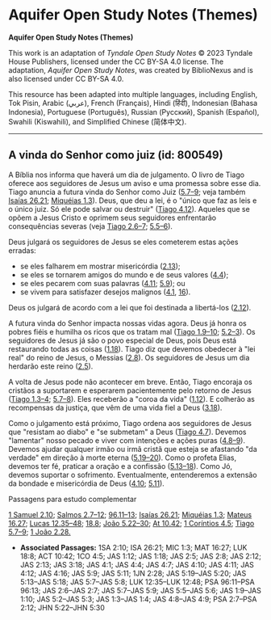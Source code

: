 # Aquifer Open Study Notes (Themes)

**Aquifer Open Study Notes (Themes)**

This work is an adaptation of *Tyndale Open Study Notes* © 2023 Tyndale House Publishers, licensed under the CC BY\-SA 4\.0 license. The adaptation, *Aquifer Open Study Notes*, was created by BiblioNexus and is also licensed under CC BY\-SA 4\.0\.

This resource has been adapted into multiple languages, including English, Tok Pisin, Arabic (عربي), French (Français), Hindi (हिंदी), Indonesian (Bahasa Indonesia), Portuguese (Português), Russian (Русский), Spanish (Español), Swahili (Kiswahili), and Simplified Chinese (简体中文).



--------------------------------

## A vinda do Senhor como juiz (id: 800549)

A Bíblia nos informa que haverá um dia de julgamento. O livro de Tiago oferece aos seguidores de Jesus um aviso e uma promessa sobre esse dia. Tiago anuncia a futura vinda do Senhor como Juiz ([5\.7–9](https://ref.ly/Jas5:7-Jas5:9); veja também [Isaías 26\.21](https://ref.ly/Isa26:21); [Miquéias 1\.3](https://ref.ly/Mic1:3)). Deus, que deu a lei, é o "único que faz as leis e o único juiz. Só ele pode salvar ou destruir" ([Tiago 4\.12](https://ref.ly/Jas4:12)). Aqueles que se opõem a Jesus Cristo e oprimem seus seguidores enfrentarão consequências severas (veja [Tiago 2\.6–7](https://ref.ly/Jas2:6-Jas2:7); [5\.5–6](https://ref.ly/Jas5:5-Jas5:6)).

Deus julgará os seguidores de Jesus se eles cometerem estas ações erradas:

* se eles falharem em mostrar misericórdia ([2\.13](https://ref.ly/Jas2:13));
* se eles se tornarem amigos do mundo e de seus valores ([4\.4](https://ref.ly/Jas4:4));
* se eles pecarem com suas palavras ([4\.11](https://ref.ly/Jas4:11); [5\.9](https://ref.ly/Jas5:9)); ou
* se vivem para satisfazer desejos malignos ([4\.1](https://ref.ly/Jas4:1), [16](https://ref.ly/Jas4:16)).

Deus os julgará de acordo com a lei que foi destinada a libertá\-los ([2\.12](https://ref.ly/Jas2:12)).

A futura vinda do Senhor impacta nossas vidas agora. Deus já honra os pobres fiéis e humilha os ricos que os tratam mal ([Tiago 1\.9–10](https://ref.ly/Jas1:9-Jas1:10); [5\.2–3](https://ref.ly/Jas5:2-Jas5:3)). Os seguidores de Jesus já são o povo especial de Deus, pois Deus está restaurando todas as coisas ([1\.18](https://ref.ly/Jas1:18)). Tiago diz que devemos obedecer à "lei real" do reino de Jesus, o Messias ([2\.8](https://ref.ly/Jas2:8)). Os seguidores de Jesus um dia herdarão este reino ([2\.5](https://ref.ly/Jas2:5)).

A volta de Jesus pode não acontecer em breve. Então, Tiago encoraja os cristãos a suportarem e esperarem pacientemente pelo retorno de Jesus ([Tiago 1\.3–4](https://ref.ly/Jas1:3-Jas1:4); [5\.7–8](https://ref.ly/Jas5:7-Jas5:8)). Eles receberão a "coroa da vida" ([1\.12](https://ref.ly/Jas1:12)). E colherão as recompensas da justiça, que vêm de uma vida fiel a Deus ([3\.18](https://ref.ly/Jas3:18)).

Como o julgamento está próximo, Tiago ordena aos seguidores de Jesus que "resistam ao diabo" e "se submetam" a Deus ([Tiago 4\.7](https://ref.ly/Jas4:7)). Devemos "lamentar" nosso pecado e viver com intenções e ações puras ([4\.8–9](https://ref.ly/Jas4:8-Jas4:9)). Devemos ajudar qualquer irmão ou irmã cristã que esteja se afastando "da verdade" em direção à morte eterna ([5\.19–20](https://ref.ly/Jas5:19-Jas5:20)). Como o profeta Elias, devemos ter fé, praticar a oração e a confissão ([5\.13–18](https://ref.ly/Jas5:13-Jas5:18)). Como Jó, devemos suportar o sofrimento. Eventualmente, entenderemos a extensão da bondade e misericórdia de Deus ([4\.10](https://ref.ly/Jas4:10); [5\.11](https://ref.ly/Jas5:11)).

Passagens para estudo complementar

[1 Samuel 2\.10](https://ref.ly/1Sam2:10); [Salmos 2\.7–12](https://ref.ly/Ps2:7-Ps2:12); [96\.11–13](https://ref.ly/Ps96:11-Ps96:13); [Isaías 26\.21](https://ref.ly/Isa26:21); [Miquéias 1\.3](https://ref.ly/Mic1:3); [Mateus 16\.27](https://ref.ly/Matt16:27); [Lucas 12\.35–48](https://ref.ly/Luke12:35-Luke12:48); [18\.8](https://ref.ly/Luke18:8); [João 5\.22–30](https://ref.ly/John5:22-John5:30); [At 10\.42](https://ref.ly/Acts10:42); [1 Coríntios 4\.5](https://ref.ly/1Cor4:5); [Tiago 5\.7–9](https://ref.ly/Jas5:7-Jas5:9); [1 João 2\.28\.](https://ref.ly/1John2:28)

* **Associated Passages:** 1SA 2:10; ISA 26:21; MIC 1:3; MAT 16:27; LUK 18:8; ACT 10:42; 1CO 4:5; JAS 1:12; JAS 1:18; JAS 2:5; JAS 2:8; JAS 2:12; JAS 2:13; JAS 3:18; JAS 4:1; JAS 4:4; JAS 4:7; JAS 4:10; JAS 4:11; JAS 4:12; JAS 4:16; JAS 5:9; JAS 5:11; 1JN 2:28; JAS 5:19–JAS 5:20; JAS 5:13–JAS 5:18; JAS 5:7–JAS 5:8; LUK 12:35–LUK 12:48; PSA 96:11–PSA 96:13; JAS 2:6–JAS 2:7; JAS 5:7–JAS 5:9; JAS 5:5–JAS 5:6; JAS 1:9–JAS 1:10; JAS 5:2–JAS 5:3; JAS 1:3–JAS 1:4; JAS 4:8–JAS 4:9; PSA 2:7–PSA 2:12; JHN 5:22–JHN 5:30

